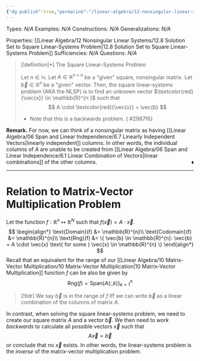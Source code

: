 ```yaml
---
{"dg-publish":true,"permalink":"/linear-algebra/12-nonsingular-linear-systems/12-1-the-square-linear-systems-problem/","tags":["Type/Definition","Topic/Linear_Algebra","calc"]}
---
```


Types: *N/A*
Examples: *N/A*
Constructions: *N/A*
Generalizations: *N/A*

Properties: [[Linear Algebra/12 Nonsingular Linear Systems/12.8 Solution Set to Square Linear-Systems Problem\|12.8 Solution Set to Square Linear-Systems Problem]]
Sufficiencies: *N/A*
Questions: *N/A*

> [!definition|*] The Square Linear-Systems Problem
> 
> Let $n \in \mathbb{N}$. Let $A \in \mathbb{R}^{n \times n}$ be a "given" square, nonsingular matrix. Let $\vec{b} \in \mathbb{R}^{n}$ be a "given" vector. Then, the square linear-systems problem (AKA the NLSP) is to find an unknown vector $\textcolor{red}{\vec{x}} \in \mathbb{R}^{n }$ such that
> $$
> A \cdot \textcolor{red}{\vec{x}} = \vec{b}
> $$
> - Note that this is a backwards problem.
{ #2987f6}


**Remark.** For now, we can think of a nonsingular matrix as having [[Linear Algebra/06 Span and Linear Independence/6.7 Linearly Independent Vectors\|linearly independent]] columns. In other words, the individual columns of $A$ are unable to be created from [[Linear Algebra/06 Span and Linear Independence/6.1 Linear Combination of Vectors\|linear combinations]] of the other columns.
 <span style='float:right;'>$\blacklozenge$</span>

---

# Relation to Matrix-Vector Multiplication Problem
Let the function $f: \mathbb{R}^{n}\mapsto \mathbb{R}^{N}$ such that $f(\vec{x}) = A \cdot \vec{x}$. 
$$
\begin{align*}
\text{Domain}(f) &= \mathbb{R}^{n}\\
\text{Codomain}(f) &= \mathbb{R}^{n}\\
\text{Rng}(f) &= \{ \vec{b} \in \mathbb{R}^{n}: \vec{b} = A \cdot \vec{x} \text{ for some } \vec{x} \in \mathbb{R}^{n} \}
\end{align*}
$$
Recall that an equivalent for the range of our [[Linear Algebra/10 Matrix-Vector Multiplication/10 Matrix-Vector Multiplication\|10 Matrix-Vector Multiplication]] function $f$ can be also be given by
$$
\text{Rng}(f) = \text{Span} \{ A(:,k) \}_{k=1}^{n}
$$
> [!tldr] 
> We say $\vec{b}$ is in the range of $f$ iff we can write $\vec{b}$ as a linear combination of the columns of matrix $A$.

In contrast, when solving the square linear-systems problem, we need to create our square matrix $A$ and a vector $\vec{b}$. We then need to *work backwards* to calculate all possible vectors $\vec{x}$ such that 
$$
A\vec{x} = \vec{b}
$$
or conclude that no $\vec{x}$ exists. In other words, the linear-systems problem is the *inverse* of the matrix-vector multiplication problem.